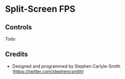 # Split-Screen FPS


## Controls
Todo

## Credits
* Designed and programmed by Stephen Carlyle-Smith (https://twitter.com/stephencsmith)
